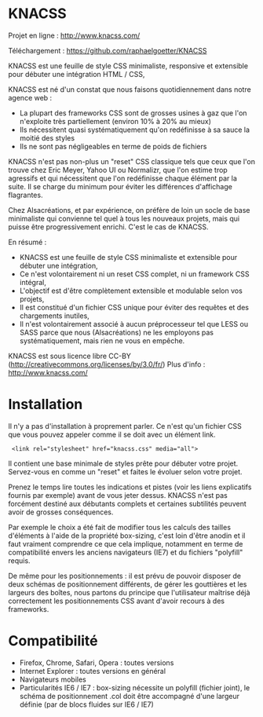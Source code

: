 KNACSS
======

Projet en ligne : http://www.knacss.com/

Téléchargement : https://github.com/raphaelgoetter/KNACSS

KNACSS est une feuille de style CSS minimaliste, responsive et extensible pour débuter une intégration HTML / CSS,

KNACSS est né d'un constat que nous faisons quotidiennement dans notre agence web :

* La plupart des frameworks CSS sont de grosses usines à gaz que l'on n'exploite très partiellement (environ 10% à 20% au mieux)
* Ils nécessitent quasi systématiquement qu'on redéfinisse à sa sauce la moitié des styles
* Ils ne sont pas négligeables en terme de poids de fichiers

KNACSS n'est pas non-plus un "reset" CSS classique tels que ceux que l'on trouve chez Eric Meyer, Yahoo UI ou Normalizr, que l'on estime trop agressifs et qui nécessitent que l'on redéfinisse chaque élément par la suite. Il se charge du minimum pour éviter les différences d'affichage flagrantes.

Chez Alsacréations, et par expérience, on préfère de loin un socle de base minimaliste qui convienne tel quel à tous les nouveaux projets, mais qui puisse être progressivement enrichi. C'est le cas de KNACSS.

En résumé :

* KNACSS est une feuille de style CSS minimaliste et extensible pour débuter une intégration,
* Ce n'est volontairement ni un reset CSS complet, ni un framework CSS intégral,
* L'objectif est d'être complètement extensible et modulable selon vos projets,
* Il est constitué d'un fichier CSS unique pour éviter des requêtes et des chargements inutiles,
* Il n'est volontairement associé à aucun préprocesseur tel que LESS ou SASS parce que nous (Alsacréations) ne les employons pas systématiquement, mais rien ne vous en empêche.

KNACSS est sous licence libre CC-BY (http://creativecommons.org/licenses/by/3.0/fr/) 
Plus d'info : http://www.knacss.com/

Installation
======

Il n'y a pas d'installation à proprement parler. Ce n'est qu'un fichier CSS que vous pouvez appeler comme il se doit avec un élément link.

     <link rel="stylesheet" href="knacss.css" media="all">

Il contient une base minimale de styles prête pour débuter votre projet. Servez-vous en comme un "reset" et faites le évoluer selon votre projet.

Prenez le temps lire toutes les indications et pistes (voir les liens explicatifs fournis par exemple) avant de vous jeter dessus.
KNACSS n'est pas forcément destiné aux débutants complets et certaines subtilités peuvent avoir de grosses conséquences. 

Par exemple le choix a été fait de modifier tous les calculs des tailles d'éléments à l'aide de la propriété box-sizing, c'est loin d'être anodin et il faut vraiment comprendre ce que cela implique, notamment en terme de compatibilité envers les anciens navigateurs (IE7) et du fichiers "polyfill" requis.

De même pour les positionnements : il est prévu de pouvoir disposer de deux schémas de positionnement différents, de gérer les gouttières et les largeurs des boîtes, nous partons du principe que l'utilisateur maîtrise déjà correctement les positionnements CSS avant d'avoir recours à des frameworks.

Compatibilité
======

* Firefox, Chrome, Safari, Opera : toutes versions
* Internet Explorer : toutes versions en général
* Navigateurs mobiles
* Particularités IE6 / IE7 : box-sizing nécessite un polyfill (fichier joint), le schéma de positionnement .col doit être accompagné d'une largeur définie (par de blocs fluides sur IE6 / IE7)